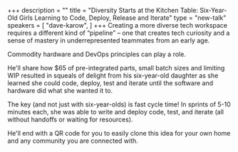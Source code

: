+++
description = ""
title = "Diversity Starts at the Kitchen Table: Six-Year-Old Girls Learning to Code, Deploy, Release and Iterate"
type = "new-talk"
speakers = [
        "dave-karow",
]
+++
Creating a more diverse tech workspace requires a different kind of “pipeline” – one that creates tech curiosity and a sense of mastery in underrepresented teammates from an early age.

Commodity hardware and DevOps principles can play a role.

He'll share how $65 of pre-integrated parts, small batch sizes and limiting WIP resulted in squeals of delight from his six-year-old daughter as she learned she could code, deploy, test and iterate until the software and hardware did what she wanted it to.

The key (and not just with six-year-olds) is fast cycle time! In sprints of 5-10 minutes each, she was able to write and deploy code, test, and iterate (all without handoffs or waiting for resources).

He'll end with a QR code for you to easily clone this idea for your own home and any community you are connected with.